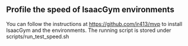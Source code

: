 ## Profile the speed of IsaacGym environments
You can follow the instructions at https://github.com/ir413/mvp to install IsaacGym and the environments.
The running script is stored under scripts/run_test_speed.sh
